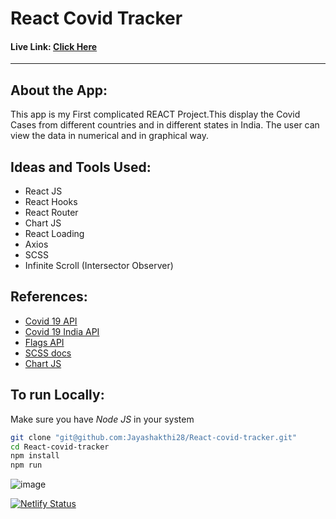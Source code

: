 # React Covid Tracker


#### Live Link: [Click Here](https://covid-tracker-jsv.netlify.app/)
<hr/>

## About the App:
  This app is my First complicated REACT Project.This display the Covid Cases from different countries and in different states in India. The user can view the data in numerical and in graphical way.
  
 ## Ideas and Tools Used:
 - React JS
 - React Hooks
 - React Router
 - Chart JS
 - React Loading
 - Axios
 - SCSS
 - Infinite Scroll (Intersector Observer)

## References:
- [Covid 19 API](https://documenter.getpostman.com/view/10808728/SzS8rjbc#intro)
- [Covid 19 India API](https://documenter.getpostman.com/view/10724784/SzYXXKmA)
- [Flags API](https://countryflagsapi.com/)
- [SCSS docs](https://sass-lang.com/documentation)
- [Chart JS](https://www.chartjs.org/docs/latest/)

## To run Locally:

Make sure you have _Node JS_ in your system
```sh
git clone "git@github.com:Jayashakthi28/React-covid-tracker.git"
cd React-covid-tracker
npm install
npm run
```
![image](https://user-images.githubusercontent.com/73294728/150979087-054c3d22-086e-4725-ba41-bedae9c12401.png)

[![Netlify Status](https://api.netlify.com/api/v1/badges/6d17b688-a5a4-4ea4-9747-b2caec073959/deploy-status)](https://app.netlify.com/sites/covid-tracker-jsv/deploys)
